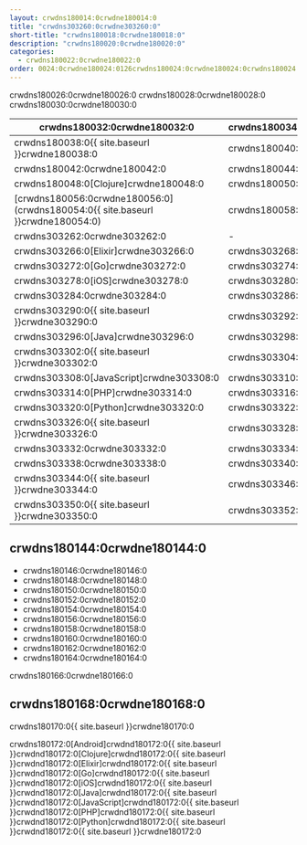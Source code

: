 ```yaml
---
layout: crwdns180014:0crwdne180014:0
title: "crwdns303260:0crwdne303260:0"
short-title: "crwdns180018:0crwdne180018:0"
description: "crwdns180020:0crwdne180020:0"
categories:
  - crwdns180022:0crwdne180022:0
order: 0024:0crwdne180024:0126crwdns180024:0crwdne180024:0crwdns180024:0crwdne180024:067crwdns180024:0crwdne180024:0
---
```


crwdns180026:0crwdne180026:0 crwdns180028:0crwdne180028:0 crwdns180030:0crwdne180030:0

| crwdns180032:0crwdne180032:0                                                   | crwdns180034:0crwdne180034:0 | crwdns180036:0crwdne180036:0                                 |
| ------------------------------------------------------------------------------ | ---------------------------- | ------------------------------------------------------------ |
| crwdns180038:0{{ site.baseurl }}crwdne180038:0                                 | crwdns180040:0crwdne180040:0 |                                                              |
| crwdns180042:0crwdne180042:0                                                   | crwdns180044:0crwdne180044:0 | crwdns180046:0crwdne180046:0                                 |
| crwdns180048:0[Clojure]crwdne180048:0                                          | crwdns180050:0crwdne180050:0 | crwdns180052:0crwdne180052:0                                 |
| [crwdns180056:0crwdne180056:0](crwdns180054:0{{ site.baseurl }}crwdne180054:0) | crwdns180058:0crwdne180058:0 | [crwdns180062:0crwdne180062:0](crwdns180060:0crwdne180060:0) |
| crwdns303262:0crwdne303262:0                                                   | -                            | crwdns303264:0crwdne303264:0                                 |
| crwdns303266:0[Elixir]crwdne303266:0                                           | crwdns303268:0crwdne303268:0 | crwdns303270:0crwdne303270:0                                 |
| crwdns303272:0[Go]crwdne303272:0                                               | crwdns303274:0crwdne303274:0 | crwdns303276:0crwdne303276:0                                 |
| crwdns303278:0[iOS]crwdne303278:0                                              | crwdns303280:0crwdne303280:0 | crwdns303282:0crwdne303282:0                                 |
| crwdns303284:0crwdne303284:0                                                   | crwdns303286:0crwdne303286:0 | crwdns303288:0crwdne303288:0                                 |
| crwdns303290:0{{ site.baseurl }}crwdne303290:0                                 | crwdns303292:0crwdne303292:0 | crwdns303294:0crwdne303294:0                                 |
| crwdns303296:0[Java]crwdne303296:0                                             | crwdns303298:0crwdne303298:0 | crwdns303300:0crwdne303300:0                                 |
| crwdns303302:0{{ site.baseurl }}crwdne303302:0                                 | crwdns303304:0crwdne303304:0 | crwdns303306:0crwdne303306:0                                 |
| crwdns303308:0[JavaScript]crwdne303308:0                                       | crwdns303310:0crwdne303310:0 | crwdns303312:0crwdne303312:0                                 |
| crwdns303314:0[PHP]crwdne303314:0                                              | crwdns303316:0crwdne303316:0 | crwdns303318:0crwdne303318:0                                 |
| crwdns303320:0[Python]crwdne303320:0                                           | crwdns303322:0crwdne303322:0 | crwdns303324:0crwdne303324:0                                 |
| crwdns303326:0{{ site.baseurl }}crwdne303326:0                                 | crwdns303328:0crwdne303328:0 | crwdns303330:0crwdne303330:0                                 |
| crwdns303332:0crwdne303332:0                                                   | crwdns303334:0crwdne303334:0 | crwdns303336:0crwdne303336:0                                 |
| crwdns303338:0crwdne303338:0                                                   | crwdns303340:0crwdne303340:0 | crwdns303342:0crwdne303342:0                                 |
| crwdns303344:0{{ site.baseurl }}crwdne303344:0                                 | crwdns303346:0crwdne303346:0 | crwdns303348:0crwdne303348:0                                 |
| crwdns303350:0{{ site.baseurl }}crwdne303350:0                                 | crwdns303352:0crwdne303352:0 | crwdns303354:0crwdne303354:0                                 | crwdns180142:0crwdne180142:0 

## crwdns180144:0crwdne180144:0

- crwdns180146:0crwdne180146:0
- crwdns180148:0crwdne180148:0
- crwdns180150:0crwdne180150:0
- crwdns180152:0crwdne180152:0
- crwdns180154:0crwdne180154:0
- crwdns180156:0crwdne180156:0
- crwdns180158:0crwdne180158:0
- crwdns180160:0crwdne180160:0
- crwdns180162:0crwdne180162:0
- crwdns180164:0crwdne180164:0

crwdns180166:0crwdne180166:0

## crwdns180168:0crwdne180168:0

crwdns180170:0{{ site.baseurl }}crwdne180170:0

crwdns180172:0[Android]crwdnd180172:0{{ site.baseurl }}crwdnd180172:0[Clojure]crwdnd180172:0{{ site.baseurl }}crwdnd180172:0[Elixir]crwdnd180172:0{{ site.baseurl }}crwdnd180172:0[Go]crwdnd180172:0{{ site.baseurl }}crwdnd180172:0[iOS]crwdnd180172:0{{ site.baseurl }}crwdnd180172:0[Java]crwdnd180172:0{{ site.baseurl }}crwdnd180172:0[JavaScript]crwdnd180172:0{{ site.baseurl }}crwdnd180172:0[PHP]crwdnd180172:0{{ site.baseurl }}crwdnd180172:0[Python]crwdnd180172:0{{ site.baseurl }}crwdnd180172:0{{ site.baseurl }}crwdne180172:0